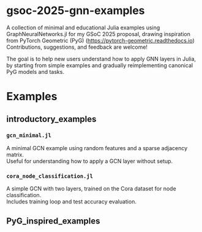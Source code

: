 # gsoc-2025-gnn-examples
A collection of minimal and educational Julia examples using GraphNeuralNetworks.jl for my GSoC 2025 proposal, drawing inspiration from PyTorch Geometric (PyG) (https://pytorch-geometric.readthedocs.io)
Contributions, suggestions, and feedback are welcome!

The goal is to help new users understand how to apply GNN layers in Julia, by starting from simple examples and gradually reimplementing canonical PyG models and tasks.

# Examples

## introductory_examples

### `gcn_minimal.jl`
A minimal GCN example using random features and a sparse adjacency matrix.  
Useful for understanding how to apply a GCN layer without setup.

### `cora_node_classification.jl`
A simple GCN with two layers, trained on the Cora dataset for node classification.  
Includes training loop and test accuracy evaluation.

## PyG_inspired_examples



